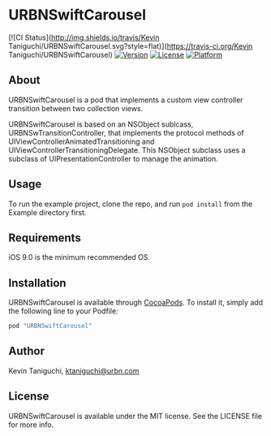 # URBNSwiftCarousel

[![CI Status](http://img.shields.io/travis/Kevin Taniguchi/URBNSwiftCarousel.svg?style=flat)](https://travis-ci.org/Kevin Taniguchi/URBNSwiftCarousel)
[![Version](https://img.shields.io/cocoapods/v/URBNSwiftCarousel.svg?style=flat)](http://cocoapods.org/pods/URBNSwiftCarousel)
[![License](https://img.shields.io/cocoapods/l/URBNSwiftCarousel.svg?style=flat)](http://cocoapods.org/pods/URBNSwiftCarousel)
[![Platform](https://img.shields.io/cocoapods/p/URBNSwiftCarousel.svg?style=flat)](http://cocoapods.org/pods/URBNSwiftCarousel)

## About

URBNSwiftCarousel is a pod that implements a custom view controller transition between two collection views.  

URBNSwiftCarousel is based on an NSObject sublcass, URBNSwTransitionController, that implements the protocol methods of UIViewControllerAnimatedTransitioning and UIViewControllerTransitioningDelegate.  This NSObject subclass uses a subclass of UIPresentationController to manage the animation.

## Usage

To run the example project, clone the repo, and run `pod install` from the Example directory first.

## Requirements

iOS 9.0 is the minimum recommended OS.

## Installation

URBNSwiftCarousel is available through [CocoaPods](http://cocoapods.org). To install
it, simply add the following line to your Podfile:

```ruby
pod "URBNSwiftCarousel"
```

## Author

Kevin Taniguchi, ktaniguchi@urbn.com

## License

URBNSwiftCarousel is available under the MIT license. See the LICENSE file for more info.
